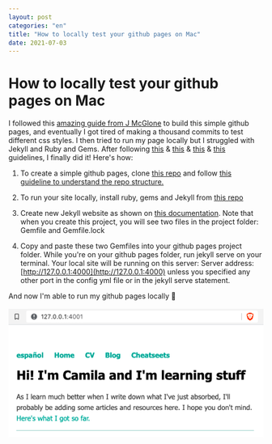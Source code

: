 ```yaml
---
layout: post
categories: "en"
title: "How to locally test your github pages on Mac"
date: 2021-07-03
---
```


# How to locally test your github pages on Mac

I followed this [amazing guide from J McGlone](http://jmcglone.com/guides/github-pages/) to build this simple github pages, and eventually I got tired of making a thousand commits to test different css styles. I then tried to run my page locally but I struggled with Jekyll and Ruby and Gems. After following [this](https://docs.github.com/en/pages/setting-up-a-github-pages-site-with-jekyll/testing-your-github-pages-site-locally-with-jekyll#prerequisites) & [this](https://jekyllrb.com/docs/) & [this](https://www.moncefbelyamani.com/how-to-install-xcode-homebrew-git-rvm-ruby-on-mac/?utm_source=stackoverflow#introduction) & [this](https://www.moncefbelyamani.com/making-github-pages-work-with-latest-jekyll/) guidelines, I finally did it! Here's how:

1. To create a simple github pages, clone [this repo](https://github.com/hankquinlan/hankquinlan.github.io) and follow [this guideline to understand the repo structure.](http://jmcglone.com/guides/github-pages/)

2. To run your site locally, install ruby, gems and Jekyll from [this repo](https://github.com/monfresh/install-ruby-on-macos)

3. Create new Jekyll website as shown on [this documentation](https://jekyllrb.com/docs/). Note that when you create this project, you will see two files in the project folder: Gemfile and Gemfile.lock

4. Copy and paste these two Gemfiles into your github pages project folder. While you're on your github pages folder, run jekyll serve on your terminal. Your local site will be running on this server:  Server address: [http://127.0.0.1:4000](http://127.0.0.1:4000) unless you specified any other port in the config yml file or in the jekyll serve statement.


And now I'm able to run my github pages locally 🥳 <br><br>
<img src="/images/local_github_page_test.png">
